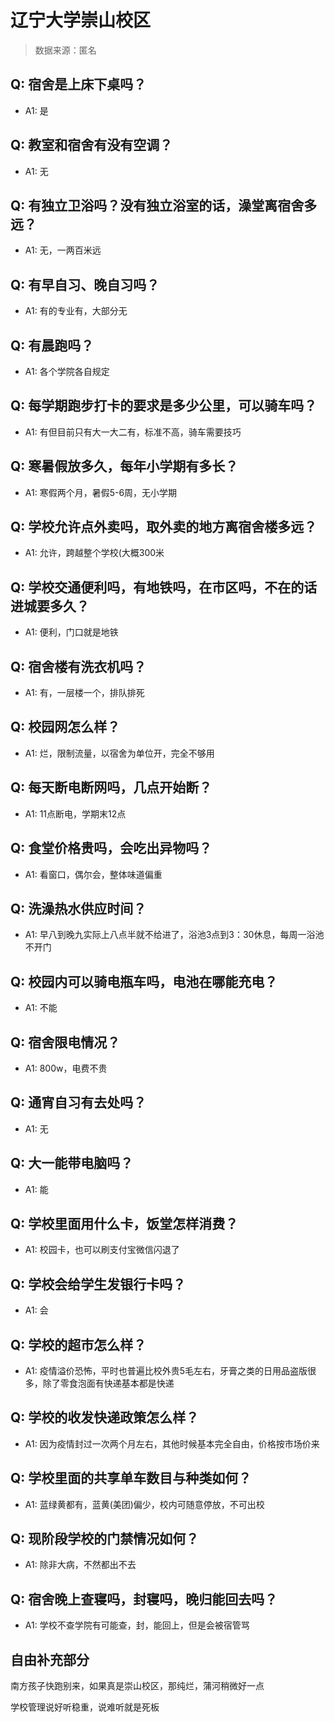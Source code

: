 # 辽宁大学崇山校区

> 数据来源：匿名

## Q: 宿舍是上床下桌吗？

- A1: 是

## Q: 教室和宿舍有没有空调？

- A1: 无

## Q: 有独立卫浴吗？没有独立浴室的话，澡堂离宿舍多远？

- A1: 无，一两百米远

## Q: 有早自习、晚自习吗？

- A1: 有的专业有，大部分无

## Q: 有晨跑吗？

- A1: 各个学院各自规定

## Q: 每学期跑步打卡的要求是多少公里，可以骑车吗？

- A1: 有但目前只有大一大二有，标准不高，骑车需要技巧

## Q: 寒暑假放多久，每年小学期有多长？

- A1: 寒假两个月，暑假5-6周，无小学期

## Q: 学校允许点外卖吗，取外卖的地方离宿舍楼多远？

- A1: 允许，跨越整个学校(大概300米

## Q: 学校交通便利吗，有地铁吗，在市区吗，不在的话进城要多久？

- A1: 便利，门口就是地铁

## Q: 宿舍楼有洗衣机吗？

- A1: 有，一层楼一个，排队排死

## Q: 校园网怎么样？

- A1: 烂，限制流量，以宿舍为单位开，完全不够用

## Q: 每天断电断网吗，几点开始断？

- A1: 11点断电，学期末12点

## Q: 食堂价格贵吗，会吃出异物吗？

- A1: 看窗口，偶尔会，整体味道偏重

## Q: 洗澡热水供应时间？

- A1: 早八到晚九实际上八点半就不给进了，浴池3点到3：30休息，每周一浴池不开门

## Q: 校园内可以骑电瓶车吗，电池在哪能充电？

- A1: 不能

## Q: 宿舍限电情况？

- A1: 800w，电费不贵

## Q: 通宵自习有去处吗？

- A1: 无

## Q: 大一能带电脑吗？

- A1: 能

## Q: 学校里面用什么卡，饭堂怎样消费？

- A1: 校园卡，也可以刷支付宝微信闪退了

## Q: 学校会给学生发银行卡吗？

- A1: 会

## Q: 学校的超市怎么样？

- A1: 疫情溢价恐怖，平时也普遍比校外贵5毛左右，牙膏之类的日用品盗版很多，除了零食泡面有快递基本都是快递

## Q: 学校的收发快递政策怎么样？

- A1: 因为疫情封过一次两个月左右，其他时候基本完全自由，价格按市场价来

## Q: 学校里面的共享单车数目与种类如何？

- A1: 蓝绿黄都有，蓝黄(美团)偏少，校内可随意停放，不可出校

## Q: 现阶段学校的门禁情况如何？

- A1: 除非大病，不然都出不去

## Q: 宿舍晚上查寝吗，封寝吗，晚归能回去吗？

- A1: 学校不查学院有可能查，封，能回上，但是会被宿管骂

## 自由补充部分

南方孩子快跑别来，如果真是崇山校区，那纯烂，蒲河稍微好一点

学校管理说好听稳重，说难听就是死板
